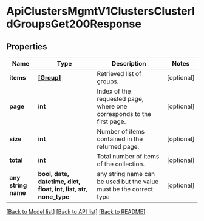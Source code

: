 # ApiClustersMgmtV1ClustersClusterIdGroupsGet200Response


## Properties
Name | Type | Description | Notes
------------ | ------------- | ------------- | -------------
**items** | [**[Group]**](Group.md) | Retrieved list of groups. | [optional]
**page** | **int** | Index of the requested page, where one corresponds to the first page. | [optional]
**size** | **int** | Number of items contained in the returned page. | [optional]
**total** | **int** | Total number of items of the collection. | [optional]
**any string name** | **bool, date, datetime, dict, float, int, list, str, none_type** | any string name can be used but the value must be the correct type | [optional]

[[Back to Model list]](../README.md#documentation-for-models) [[Back to API list]](../README.md#documentation-for-api-endpoints) [[Back to README]](../README.md)
